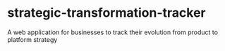 # strategic-transformation-tracker
A web application for businesses to track their evolution from product to platform strategy
